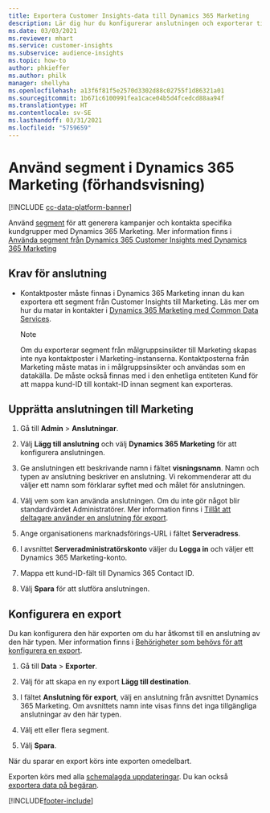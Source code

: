 ```yaml
---
title: Exportera Customer Insights-data till Dynamics 365 Marketing
description: Lär dig hur du konfigurerar anslutningen och exporterar till Dynamics 365 Marketing.
ms.date: 03/03/2021
ms.reviewer: mhart
ms.service: customer-insights
ms.subservice: audience-insights
ms.topic: how-to
author: phkieffer
ms.author: philk
manager: shellyha
ms.openlocfilehash: a13f6f81f5e2570d3302d88c02755f1d86321a01
ms.sourcegitcommit: 1b671c6100991fea1cace04b5d4fcedcd88aa94f
ms.translationtype: HT
ms.contentlocale: sv-SE
ms.lasthandoff: 03/31/2021
ms.locfileid: "5759659"
---
```

# <a name="use-segments-in-dynamics-365-marketing-preview"></a>Använd segment i Dynamics 365 Marketing (förhandsvisning)

[!INCLUDE [cc-data-platform-banner](../includes/cc-data-platform-banner.md)]

Använd [segment](segments.md) för att generera kampanjer och kontakta specifika kundgrupper med Dynamics 365 Marketing. Mer information finns i [Använda segment från Dynamics 365 Customer Insights med Dynamics 365 Marketing](/dynamics365/marketing/customer-insights-segments)

## <a name="prerequisite-for-a-connection"></a>Krav för anslutning

- Kontaktposter måste finnas i Dynamics 365 Marketing innan du kan exportera ett segment från Customer Insights till Marketing. Läs mer om hur du matar in kontakter i [Dynamics 365 Marketing med Common Data Services](connect-power-query.md).

  > [!NOTE]
  > Om du exporterar segment från målgruppsinsikter till Marketing skapas inte nya kontaktposter i Marketing-instanserna. Kontaktposterna från Marketing måste matas in i målgruppsinsikter och användas som en datakälla. De måste också finnas med i den enhetliga entiteten Kund för att mappa kund-ID till kontakt-ID innan segment kan exporteras.

## <a name="set-up-connection-to-marketing"></a>Upprätta anslutningen till Marketing

1. Gå till **Admin** > **Anslutningar**.

1. Välj **Lägg till anslutning** och välj **Dynamics 365 Marketing** för att konfigurera anslutningen.

1. Ge anslutningen ett beskrivande namn i fältet **visningsnamn**. Namn och typen av anslutning beskriver en anslutning. Vi rekommenderar att du väljer ett namn som förklarar syftet med och målet för anslutningen.

1. Välj vem som kan använda anslutningen. Om du inte gör något blir standardvärdet Administratörer. Mer information finns i [Tillåt att deltagare använder en anslutning för export](connections.md#allow-contributors-to-use-a-connection-for-exports).

1. Ange organisationens marknadsförings-URL i fältet **Serveradress**.

1. I avsnittet **Serveradministratörskonto** väljer du **Logga in** och väljer ett Dynamics 365 Marketing-konto.

1. Mappa ett kund-ID-fält till Dynamics 365 Contact ID.

1. Välj **Spara** för att slutföra anslutningen. 

## <a name="configure-an-export"></a>Konfigurera en export

Du kan konfigurera den här exporten om du har åtkomst till en anslutning av den här typen. Mer information finns i [Behörigheter som behövs för att konfigurera en export](export-destinations.md#set-up-a-new-export).

1. Gå till **Data** > **Exporter**.

1. Välj för att skapa en ny export **Lägg till destination**.

1. I fältet **Anslutning för export**, välj en anslutning från avsnittet Dynamics 365 Marketing. Om avsnittets namn inte visas finns det inga tillgängliga anslutningar av den här typen.

1. Välj ett eller flera segment.

1. Välj **Spara**.

När du sparar en export körs inte exporten omedelbart.

Exporten körs med alla [schemalagda uppdateringar](system.md#schedule-tab). Du kan också [exportera data på begäran](export-destinations.md#run-exports-on-demand). 

[!INCLUDE[footer-include](../includes/footer-banner.md)]
